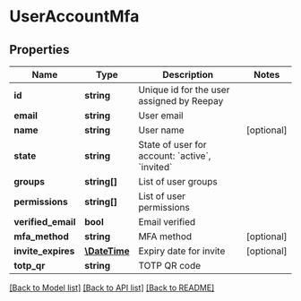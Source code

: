 # UserAccountMfa

## Properties
Name | Type | Description | Notes
------------ | ------------- | ------------- | -------------
**id** | **string** | Unique id for the user assigned by Reepay | 
**email** | **string** | User email | 
**name** | **string** | User name | [optional] 
**state** | **string** | State of user for account: &#x60;active&#x60;, &#x60;invited&#x60; | 
**groups** | **string[]** | List of user groups | 
**permissions** | **string[]** | List of user permissions | 
**verified_email** | **bool** | Email verified | 
**mfa_method** | **string** | MFA method | [optional] 
**invite_expires** | [**\DateTime**](\DateTime.md) | Expiry date for invite | [optional] 
**totp_qr** | **string** | TOTP QR code | 

[[Back to Model list]](../../README.md#documentation-for-models) [[Back to API list]](../../README.md#documentation-for-api-endpoints) [[Back to README]](../../README.md)

